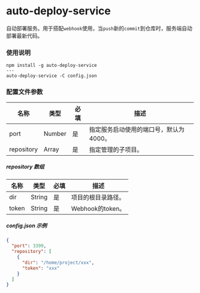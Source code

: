 # auto-deploy-service
自动部署服务。用于搭配`webhook`使用，当`push`新的`commit`到仓库时，服务端自动部署最新代码。

### 使用说明

```shell
npm install -g auto-deploy-service
---
auto-deploy-service -C config.json
```

### 配置文件参数

| 名称 | 类型 | 必填 | 描述 |
| --- | --- | --- | --- |
| port | Number | 是 | 指定服务启动使用的端口号，默认为4000。 |
| repository | Array | 是 | 指定管理的子项目。 |


##### repository 数组

| 名称 | 类型 | 必填 | 描述 |
| --- | --- | --- | --- |
| dir | String | 是 | 项目的根目录路径。 |
| token | String | 是 | Webhook的token。 |

##### config.json 示例

```json
{
  "port": 3399,
  "repository": [
    {
      "dir": "/home/project/xxx",
      "token": "xxx"
    }
  ]
}
```